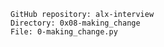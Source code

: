 

    GitHub repository: alx-interview
    Directory: 0x08-making_change
    File: 0-making_change.py

